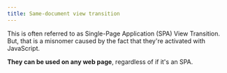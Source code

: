 ```yaml
---
title: Same-document view transition
---
```


This is often referred to as Single-Page Application (SPA) View Transition.
But, that is a misnomer caused by the fact that they're activated with JavaScript.

**They can be used on any web page**, regardless of if it's an SPA.

